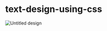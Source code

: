 # text-design-using-css
![Untitled design](https://user-images.githubusercontent.com/95895380/178283298-94ae6a61-804d-4601-b2ce-dde2e65f6f41.png)
